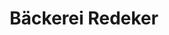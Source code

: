 ---
title: "Bäckerei Redeker"
url: /minden/baeckerei-redeker-rodenbecker-strasse/
shop: Bäckerei
---